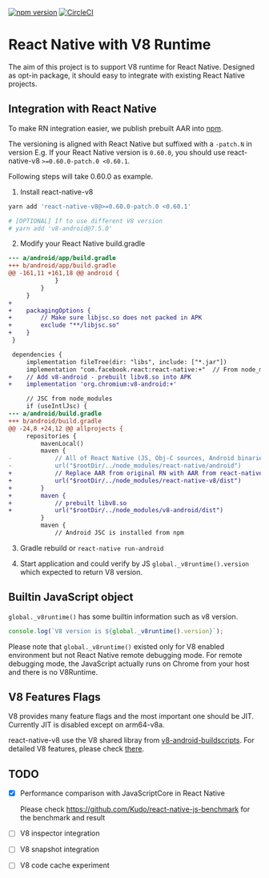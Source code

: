 [![npm version](https://badge.fury.io/js/react-native-v8.svg)](https://badge.fury.io/js/react-native-v8)
[![CircleCI](https://circleci.com/gh/Kudo/react-native-v8.svg?style=svg)](https://circleci.com/gh/Kudo/react-native-v8)

# React Native with V8 Runtime

The aim of this project is to support V8 runtime for React Native. Designed as opt-in package, it should easy to integrate with existing React Native projects.

## Integration with React Native

To make RN integration easier, we publish prebuilt AAR into [npm](https://www.npmjs.com/package/react-native-v8).

The versioning is aligned with React Native but suffixed with a `-patch.N` in version
E.g.
If your React Native version is `0.60.0`, you should use react-native-v8 `>=0.60.0-patch.0 <0.60.1`.

Following steps will take 0.60.0 as example.

1. Install react-native-v8

```sh
yarn add 'react-native-v8@>=0.60.0-patch.0 <0.60.1'

# [OPTIONAL] If to use different V8 version
# yarn add 'v8-android@7.5.0'
```

2. Modify your React Native build.gradle

```diff
--- a/android/app/build.gradle
+++ b/android/app/build.gradle
@@ -161,11 +161,18 @@ android {
             }
         }
     }
+
+    packagingOptions {
+        // Make sure libjsc.so does not packed in APK
+        exclude "**/libjsc.so"
+    }
 }

 dependencies {
     implementation fileTree(dir: "libs", include: ["*.jar"])
     implementation "com.facebook.react:react-native:+"  // From node_modules
+    // Add v8-android - prebuilt libv8.so into APK 
+    implementation 'org.chromium:v8-android:+'

     // JSC from node_modules
     if (useIntlJsc) {
--- a/android/build.gradle
+++ b/android/build.gradle
@@ -24,8 +24,12 @@ allprojects {
     repositories {
         mavenLocal()
         maven {
-            // All of React Native (JS, Obj-C sources, Android binaries) is installed from npm
-            url("$rootDir/../node_modules/react-native/android")
+            // Replace AAR from original RN with AAR from react-native-v8
+            url("$rootDir/../node_modules/react-native-v8/dist")
+        }
+        maven {
+            // prebuilt libv8.so
+            url("$rootDir/../node_modules/v8-android/dist")
         }
         maven {
             // Android JSC is installed from npm
```

3. Gradle rebuild or `react-native run-android`

4. Start application and could verify by JS `global._v8runtime().version` which expected to return V8 version.

## Builtin JavaScript object

`global._v8runtime()` has some builtin information such as v8 version.

```js
console.log(`V8 version is ${global._v8runtime().version}`);
```

Please note that `global._v8runtime()` existed only for V8 enabled environment but not React Native remote debugging mode.
For remote debugging mode, the JavaScript actually runs on Chrome from your host and there is no V8Runtime. 
   
## V8 Features Flags
V8 provides many feature flags and the most important one should be JIT.
Currently JIT is disabled except on arm64-v8a.

react-native-v8 use the V8 shared libray from [v8-android-buildscripts](https://github.com/Kudo/v8-android-buildscripts).
For detailed V8 features, please check [there](https://github.com/Kudo/v8-android-buildscripts/blob/master/README.md#v8-feature-flags).

## TODO

- [x] Performance comparison with JavaScriptCore in React Native

  Please check https://github.com/Kudo/react-native-js-benchmark for the benchmark and result
      
- [ ] V8 inspector integration
- [ ] V8 snapshot integration
- [ ] V8 code cache experiment
